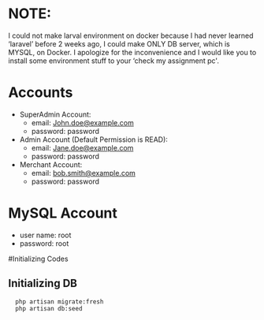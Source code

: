 # NOTE: 

I could not make larval environment on docker because I had never learned ‘laravel’ before 2 weeks ago, I  could make ONLY DB server, which is MYSQL, on Docker.
I apologize for the inconvenience and I would like you to install some environment stuff to your ‘check my assignment pc'.


# Accounts

- SuperAdmin Account:
  - email: John.doe@example.com
  - password: password
- Admin Account (Default Permission is READ):
  - email: Jane.doe@example.com
  - password: password
- Merchant Account:
  - email: bob.smith@example.com
  - password: password

# MySQL Account

- user name: root
- password: root

#Initializing Codes
## Initializing DB
  ```code
    php artisan migrate:fresh
    php artisan db:seed
  ```

